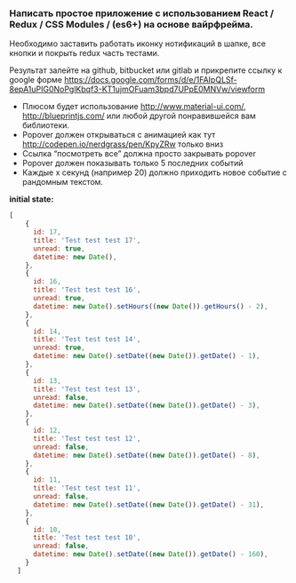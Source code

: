 ### Написать простое приложение с использованием React / Redux / CSS Modules / (es6+) на основе вайрфрейма.

Необходимо заставить работать иконку нотификаций в шапке, все кнопки и покрыть redux часть тестами.

Результат залейте на github, bitbucket или gitlab и прикрепите ссылку к google форме https://docs.google.com/forms/d/e/1FAIpQLSf-8epA1uPIG0NoPglKbqf3-KT1ujmOFuam3bpd7UPpE0MNVw/viewform


 - Плюсом будет использование http://www.material-ui.com/, http://blueprintjs.com/ или любой другой понравившейся вам библиотеки.
 - Popover должен открываться с анимацией как тут http://codepen.io/nerdgrass/pen/KpyZRw только вниз
 - Ссылка “посмотреть все” должна просто закрывать popover
 - Popover должен показывать только 5 последних событий
 - Каждые x секунд (например 20) должно приходить новое событие с рандомным текстом.

**initial state:**


```js
[
    {
      id: 17,
      title: 'Test test test 17',
      unread: true,
      datetime: new Date(),
    },
    {
      id: 16,
      title: 'Test test test 16',
      unread: true,
      datetime: new Date().setHours((new Date()).getHours() - 2),
    },
    {
      id: 14,
      title: 'Test test test 14',
      unread: true,
      datetime: new Date().setDate((new Date()).getDate() - 1),
    },
    {
      id: 13,
      title: 'Test test test 13',
      unread: false,
      datetime: new Date().setDate((new Date()).getDate() - 3),
    },
    {
      id: 12,
      title: 'Test test test 12',
      unread: false,
      datetime: new Date().setDate((new Date()).getDate() - 8),
    },
    {
      id: 11,
      title: 'Test test test 11',
      unread: false,
      datetime: new Date().setDate((new Date()).getDate() - 31),
    },
    {
      id: 10,
      title: 'Test test test 10',
      unread: false,
      datetime: new Date().setDate((new Date()).getDate() - 160),
    }
  ]
```

